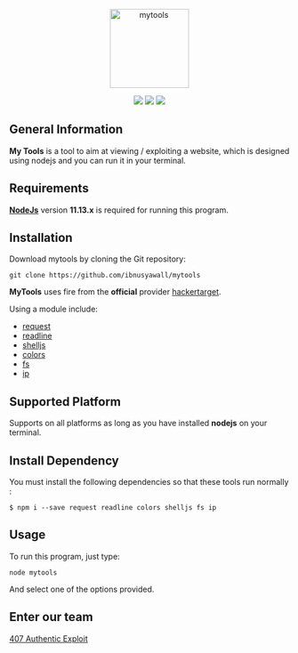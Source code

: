 
<p align="center">
 <img alt="mytools" src="https://github.com/ibnusyawall/mytools/blob/master/.logo/logo.png" height="142"/>
  <p align="center">
    <a href="https://github.com/ibnusyawall/mytools"><img src="https://img.shields.io/badge/version-0.1.1-green.svg"></a>
    <a href="https://www.npmjs.com/"><img src="https://img.shields.io/badge/npm-6.7.0-orange.svg"></a>
    <a href="https://www.facebook.com/groups/1217219985083200"><img src="https://img.shields.io/badge/team-407%20Authentic%20Exploit-lightgrey.svg"></a>
  </p>
</p>

## General Information

**My Tools** is a tool to aim at viewing / exploiting a website, which is designed using nodejs and you can run it in your terminal.

## Requirements

**[NodeJs](https://nodejs.org/)** version **11.13.x** is required for running this program.

## Installation

Download mytools by cloning the Git repository:
```
git clone https://github.com/ibnusyawall/mytools
```
**MyTools** uses fire from the **official** provider [hackertarget](https://hackertarget.com).

Using a module include:

- [request](https://www.npmjs.com/package/request)
- [readline](https://www.npmjs.com/package/readline)
- [shelljs](https://www.npmjs.com/package/shelljs)
- [colors](https://www.npmjs.com/package/colors)
- [fs](https://www.npmjs.com/package/fs)
- [ip](https://www.npmjs.com/package/ip)

## Supported Platform

Supports on all platforms as long as you have installed **nodejs** on your terminal.

## Install Dependency

You must install the following dependencies so that these tools run normally : 

```
$ npm i --save request readline colors shelljs fs ip
```

## Usage

To run this program, just type:

```
node mytools
```

And select one of the options provided.

## Enter our team

[407 Authentic Exploit](https://www.facebook.com/groups/1217219985083200/)

